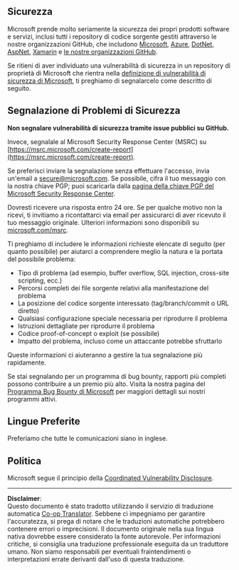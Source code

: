 <!--
CO_OP_TRANSLATOR_METADATA:
{
  "original_hash": "0d575483100c332b2dbaefef915bb3c4",
  "translation_date": "2025-08-28T10:35:24+00:00",
  "source_file": "SECURITY.md",
  "language_code": "it"
}
-->
## Sicurezza

Microsoft prende molto seriamente la sicurezza dei propri prodotti software e servizi, inclusi tutti i repository di codice sorgente gestiti attraverso le nostre organizzazioni GitHub, che includono [Microsoft](https://github.com/Microsoft), [Azure](https://github.com/Azure), [DotNet](https://github.com/dotnet), [AspNet](https://github.com/aspnet), [Xamarin](https://github.com/xamarin) e [le nostre organizzazioni GitHub](https://opensource.microsoft.com/).

Se ritieni di aver individuato una vulnerabilità di sicurezza in un repository di proprietà di Microsoft che rientra nella [definizione di vulnerabilità di sicurezza di Microsoft](https://docs.microsoft.com/en-us/previous-versions/tn-archive/cc751383(v=technet.10)), ti preghiamo di segnalarcelo come descritto di seguito.

## Segnalazione di Problemi di Sicurezza

**Non segnalare vulnerabilità di sicurezza tramite issue pubblici su GitHub.**

Invece, segnalale al Microsoft Security Response Center (MSRC) su [https://msrc.microsoft.com/create-report](https://msrc.microsoft.com/create-report).

Se preferisci inviare la segnalazione senza effettuare l'accesso, invia un'email a [secure@microsoft.com](mailto:secure@microsoft.com). Se possibile, cifra il tuo messaggio con la nostra chiave PGP; puoi scaricarla dalla [pagina della chiave PGP del Microsoft Security Response Center](https://www.microsoft.com/en-us/msrc/pgp-key-msrc).

Dovresti ricevere una risposta entro 24 ore. Se per qualche motivo non la ricevi, ti invitiamo a ricontattarci via email per assicurarci di aver ricevuto il tuo messaggio originale. Ulteriori informazioni sono disponibili su [microsoft.com/msrc](https://www.microsoft.com/msrc).

Ti preghiamo di includere le informazioni richieste elencate di seguito (per quanto possibile) per aiutarci a comprendere meglio la natura e la portata del possibile problema:

  * Tipo di problema (ad esempio, buffer overflow, SQL injection, cross-site scripting, ecc.)
  * Percorsi completi dei file sorgente relativi alla manifestazione del problema
  * La posizione del codice sorgente interessato (tag/branch/commit o URL diretto)
  * Qualsiasi configurazione speciale necessaria per riprodurre il problema
  * Istruzioni dettagliate per riprodurre il problema
  * Codice proof-of-concept o exploit (se possibile)
  * Impatto del problema, incluso come un attaccante potrebbe sfruttarlo

Queste informazioni ci aiuteranno a gestire la tua segnalazione più rapidamente.

Se stai segnalando per un programma di bug bounty, rapporti più completi possono contribuire a un premio più alto. Visita la nostra pagina del [Programma Bug Bounty di Microsoft](https://microsoft.com/msrc/bounty) per maggiori dettagli sui nostri programmi attivi.

## Lingue Preferite

Preferiamo che tutte le comunicazioni siano in inglese.

## Politica

Microsoft segue il principio della [Coordinated Vulnerability Disclosure](https://www.microsoft.com/en-us/msrc/cvd).

---

**Disclaimer**:  
Questo documento è stato tradotto utilizzando il servizio di traduzione automatica [Co-op Translator](https://github.com/Azure/co-op-translator). Sebbene ci impegniamo per garantire l'accuratezza, si prega di notare che le traduzioni automatiche potrebbero contenere errori o imprecisioni. Il documento originale nella sua lingua nativa dovrebbe essere considerato la fonte autorevole. Per informazioni critiche, si consiglia una traduzione professionale eseguita da un traduttore umano. Non siamo responsabili per eventuali fraintendimenti o interpretazioni errate derivanti dall'uso di questa traduzione.